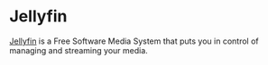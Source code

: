 # Jellyfin

[Jellyfin](https://jellyfin.org/) is a Free Software Media System that puts you in control of managing and streaming your media.
